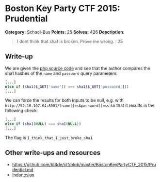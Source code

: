 # Boston Key Party CTF 2015: Prudential

**Category:** School-Bus
**Points:** 25
**Solves:** 426
**Description:**

> I dont think that sha1 is broken. Prove me wrong. : 25

## Write-up

We are given the [php source code](./52.10.107.64\:8001/index.txt) and see that the author compares the sha1 hashes of the `name` and `password` query parameters:

```php
[...]
else if (sha1($_GET['name']) === sha1($_GET['password']))
[...]
```

We can force the results for both inputs to be null, e.g. with `http://52.10.107.64:8001/?name[]=s&password[]=ss` so that it results in the following check:

```php
[...]
else if (sha1(NULL) === sha1(NULL))
[...]
```

The flag is `I_think_that_I_just_broke_sha1`.

## Other write-ups and resources

* <https://github.com/bl4de/ctf/blob/master/BostonKeyPartyCTF_2015/Prudential.md>
* [Indonesian](http://blog.rentjong.net/2015/03/boston-key-party-2015-prudential.html)
